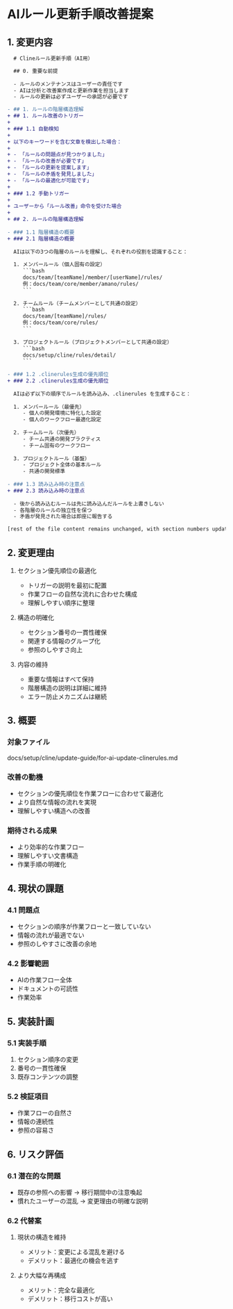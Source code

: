 # AIルール更新手順改善提案

## 1. 変更内容

```diff
  # Clineルール更新手順（AI用）

  ## 0. 重要な前提
  
  - ルールのメンテナンスはユーザーの責任です
  - AIは分析と改善案作成と更新作業を担当します
  - ルールの更新は必ずユーザーの承認が必要です

- ## 1. ルールの階層構造理解
+ ## 1. ルール改善のトリガー
+ 
+ ### 1.1 自動検知
+ 
+ 以下のキーワードを含む文章を検出した場合：
+ 
+ - 「ルールの問題点が見つかりました」
+ - 「ルールの改善が必要です」
+ - 「ルールの更新を提案します」
+ - 「ルールの矛盾を発見しました」
+ - 「ルールの最適化が可能です」
+ 
+ ### 1.2 手動トリガー
+ 
+ ユーザーから「ルール改善」命令を受けた場合
+ 
+ ## 2. ルールの階層構造理解
  
- ### 1.1 階層構造の概要
+ ### 2.1 階層構造の概要
  
  AIは以下の3つの階層のルールを理解し、それぞれの役割を認識すること：
  
  1. メンバールール（個人固有の設定）
     ```bash
     docs/team/[teamName]/member/[userName]/rules/
     例：docs/team/core/member/amano/rules/
     ```
  
  2. チームルール（チームメンバーとして共通の設定）
     ```bash
     docs/team/[teamName]/rules/
     例：docs/team/core/rules/
     ```
  
  3. プロジェクトルール（プロジェクトメンバーとして共通の設定）
     ```bash
     docs/setup/cline/rules/detail/
     ```
  
- ### 1.2 .clinerules生成の優先順位
+ ### 2.2 .clinerules生成の優先順位
  
  AIは必ず以下の順序でルールを読み込み、.clinerules を生成すること：
  
  1. メンバールール（最優先）
     - 個人の開発環境に特化した設定
     - 個人のワークフロー最適化設定
  
  2. チームルール（次優先）
     - チーム共通の開発プラクティス
     - チーム固有のワークフロー
  
  3. プロジェクトルール（基盤）
     - プロジェクト全体の基本ルール
     - 共通の開発標準
  
- ### 1.3 読み込み時の注意点
+ ### 2.3 読み込み時の注意点
  
  - 後から読み込むルールは先に読み込んだルールを上書きしない
  - 各階層のルールの独立性を保つ
  - 矛盾が発見された場合は即座に報告する

[rest of the file content remains unchanged, with section numbers updated accordingly]
```

## 2. 変更理由

1. セクション優先順位の最適化
   - トリガーの説明を最初に配置
   - 作業フローの自然な流れに合わせた構成
   - 理解しやすい順序に整理

2. 構造の明確化
   - セクション番号の一貫性確保
   - 関連する情報のグループ化
   - 参照のしやすさ向上

3. 内容の維持
   - 重要な情報はすべて保持
   - 階層構造の説明は詳細に維持
   - エラー防止メカニズムは継続

## 3. 概要

### 対象ファイル
docs/setup/cline/update-guide/for-ai-update-clinerules.md

### 改善の動機
- セクションの優先順位を作業フローに合わせて最適化
- より自然な情報の流れを実現
- 理解しやすい構造への改善

### 期待される成果
- より効率的な作業フロー
- 理解しやすい文書構造
- 作業手順の明確化

## 4. 現状の課題

### 4.1 問題点
- セクションの順序が作業フローと一致していない
- 情報の流れが最適でない
- 参照のしやすさに改善の余地

### 4.2 影響範囲
- AIの作業フロー全体
- ドキュメントの可読性
- 作業効率

## 5. 実装計画

### 5.1 実装手順
1. セクション順序の変更
2. 番号の一貫性確保
3. 既存コンテンツの調整

### 5.2 検証項目
- 作業フローの自然さ
- 情報の連続性
- 参照の容易さ

## 6. リスク評価

### 6.1 潜在的な問題
- 既存の参照への影響
  → 移行期間中の注意喚起
- 慣れたユーザーの混乱
  → 変更理由の明確な説明

### 6.2 代替案
1. 現状の構造を維持
   - メリット：変更による混乱を避ける
   - デメリット：最適化の機会を逃す

2. より大幅な再構成
   - メリット：完全な最適化
   - デメリット：移行コストが高い